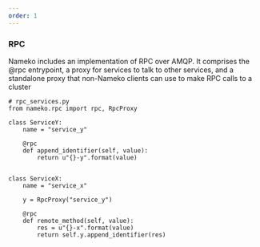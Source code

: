 ```yaml
---
order: 1
---
```


### RPC

Nameko includes an implementation of RPC over AMQP. It comprises the @rpc entrypoint, a proxy for services to talk to other services, and a standalone proxy that non-Nameko clients can use to make RPC calls to a cluster

```python{7,17}
# rpc_services.py
from nameko.rpc import rpc, RpcProxy

class ServiceY:
    name = "service_y"

    @rpc
    def append_identifier(self, value):
        return u"{}-y".format(value)


class ServiceX:
    name = "service_x"

    y = RpcProxy("service_y")

    @rpc
    def remote_method(self, value):
        res = u"{}-x".format(value)
        return self.y.append_identifier(res)
```
